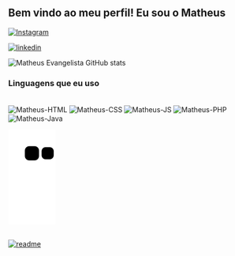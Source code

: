 ## Bem vindo ao meu perfil! Eu sou o Matheus

[![Instagram](https://img.shields.io/badge/Instagram-E4405F?style=for-the-badge&logo=instagram&logoColor=white)](https://www.instagram.com/evangemats_/)

[![linkedin](https://img.shields.io/badge/LinkedIn-0077B5?style=for-the-badge&logo=linkedin&logoColor=white)](https://www.linkedin.com/in/matheus-evangelista-rodrigues-ab969a204/)

![Matheus Evangelista GitHub stats](https://github-readme-stats.vercel.app/api?username=MatheusDev007&show_icons=true&theme=radical)


### Linguagens que eu uso

<div style='display: inline-block'><br>
    <img align='center' alt='Matheus-HTML' height= '30' width='40' src="https://cdn.jsdelivr.net/gh/devicons/devicon/icons/html5/html5-plain.svg" />
    <img align='center' alt='Matheus-CSS' height= '30' width='40' src="https://cdn.jsdelivr.net/gh/devicons/devicon/icons/css3/css3-plain.svg" />
    <img align='center' alt='Matheus-JS' height= '30' width='40' src="https://cdn.jsdelivr.net/gh/devicons/devicon/icons/javascript/javascript-plain.svg" />
    <img align='center' alt='Matheus-PHP' height= '30' width='40'src="https://cdn.jsdelivr.net/gh/devicons/devicon/icons/php/php-plain.svg" />
    <img align='center' alt='Matheus-Java' height= '30' width='40'src="https://cdn.jsdelivr.net/gh/devicons/devicon/icons/java/java-plain.svg" />
    
![Snake animation](https://github.com/MatheusDev007/MatheusDev007/blob/output/github-contribution-grid-snake.svg)
    
</div>

[![readme](https://github-readme-stats.vercel.app/api/pin/?username=MatheusDev007&repo=MatheusDev007&theme=react)](https://github.com/MatheusDev007/MatheusDev007)

